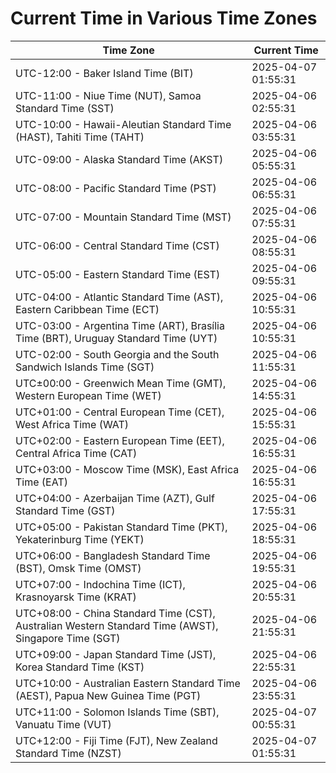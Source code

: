 # Current Time in Various Time Zones

| Time Zone | Current Time |
|-----------|--------------|
| UTC-12:00 - Baker Island Time (BIT) | 2025-04-07 01:55:31 |
| UTC-11:00 - Niue Time (NUT), Samoa Standard Time (SST) | 2025-04-06 02:55:31 |
| UTC-10:00 - Hawaii-Aleutian Standard Time (HAST), Tahiti Time (TAHT) | 2025-04-06 03:55:31 |
| UTC-09:00 - Alaska Standard Time (AKST) | 2025-04-06 05:55:31 |
| UTC-08:00 - Pacific Standard Time (PST) | 2025-04-06 06:55:31 |
| UTC-07:00 - Mountain Standard Time (MST) | 2025-04-06 07:55:31 |
| UTC-06:00 - Central Standard Time (CST) | 2025-04-06 08:55:31 |
| UTC-05:00 - Eastern Standard Time (EST) | 2025-04-06 09:55:31 |
| UTC-04:00 - Atlantic Standard Time (AST), Eastern Caribbean Time (ECT) | 2025-04-06 10:55:31 |
| UTC-03:00 - Argentina Time (ART), Brasília Time (BRT), Uruguay Standard Time (UYT) | 2025-04-06 10:55:31 |
| UTC-02:00 - South Georgia and the South Sandwich Islands Time (SGT) | 2025-04-06 11:55:31 |
| UTC±00:00 - Greenwich Mean Time (GMT), Western European Time (WET) | 2025-04-06 14:55:31 |
| UTC+01:00 - Central European Time (CET), West Africa Time (WAT) | 2025-04-06 15:55:31 |
| UTC+02:00 - Eastern European Time (EET), Central Africa Time (CAT) | 2025-04-06 16:55:31 |
| UTC+03:00 - Moscow Time (MSK), East Africa Time (EAT) | 2025-04-06 16:55:31 |
| UTC+04:00 - Azerbaijan Time (AZT), Gulf Standard Time (GST) | 2025-04-06 17:55:31 |
| UTC+05:00 - Pakistan Standard Time (PKT), Yekaterinburg Time (YEKT) | 2025-04-06 18:55:31 |
| UTC+06:00 - Bangladesh Standard Time (BST), Omsk Time (OMST) | 2025-04-06 19:55:31 |
| UTC+07:00 - Indochina Time (ICT), Krasnoyarsk Time (KRAT) | 2025-04-06 20:55:31 |
| UTC+08:00 - China Standard Time (CST), Australian Western Standard Time (AWST), Singapore Time (SGT) | 2025-04-06 21:55:31 |
| UTC+09:00 - Japan Standard Time (JST), Korea Standard Time (KST) | 2025-04-06 22:55:31 |
| UTC+10:00 - Australian Eastern Standard Time (AEST), Papua New Guinea Time (PGT) | 2025-04-06 23:55:31 |
| UTC+11:00 - Solomon Islands Time (SBT), Vanuatu Time (VUT) | 2025-04-07 00:55:31 |
| UTC+12:00 - Fiji Time (FJT), New Zealand Standard Time (NZST) | 2025-04-07 01:55:31 |
